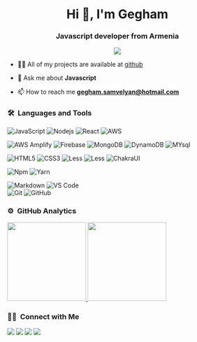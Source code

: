 <h1 align="center">Hi 👋, I'm Gegham</h1>
<h3 align="center">Javascript developer from Armenia</h3>
	
<p align="center"> 
	<a align="center" href="https://vamosgs.me/"><img src="https://img.shields.io/badge/vamosgs.me-website-lightgrey?style=flat-square&logo=Accenture"/></a>
</p>

- 👨‍💻 All of my projects are available at [github](https://github.com/vamosgs?tab=repositories)

- 💬 Ask me about **Javascript**

- 📫 How to reach me **gegham.samvelyan@hotmail.com**


	
### 🛠 &nbsp;Languages and Tools

![JavaScript](https://img.shields.io/badge/-JavaScript-%23F7DF1C?style=for-the-badge&logo=javascript&logoColor=000000&labelColor=%23F7DF1C&color=%23FFCE5A)
![Nodejs](https://img.shields.io/badge/-Nodejs-339933?style=for-the-badge&logo=Node.js&logoColor=ffffff)
![React](https://img.shields.io/badge/-React-61DAFB?style=for-the-badge&logo=react&logoColor=ffffff)
![AWS](https://img.shields.io/badge/AWS-232F3E?style=for-the-badge&logo=amazonaws&logoColor=white)
<br>

![AWS Amplify](https://img.shields.io/badge/AWS%20Amplify-FF9900?style=for-the-badge&logo=awsamplify&logoColor=white)
![Firebase](https://img.shields.io/badge/-Firebase-FFCA28?style=for-the-badge&logo=firebase&logoColor=ffffff)
![MongoDB](https://img.shields.io/badge/MongoDB-4EA94B?style=for-the-badge&logo=mongodb&logoColor=white)
![DynamoDB](https://img.shields.io/badge/Dynamodb-4053D6?style=for-the-badge&logo=amazondynamodb&logoColor=white)
![MYsql](https://img.shields.io/badge/MYSQL-4479A1?style=for-the-badge&logo=mysql&logoColor=white)
<br>

![HTML5](https://img.shields.io/badge/-HTML5-%23E44D27?style=for-the-badge&logo=html5&logoColor=ffffff)
![CSS3](https://img.shields.io/badge/-CSS3-%231572B6?style=for-the-badge&logo=css3)
![Less](https://img.shields.io/badge/-Less-274a80?style=for-the-badge&logo=less&logoColor=ffffff)
![Less](https://img.shields.io/badge/-Less-274a80?style=for-the-badge&logo=less&logoColor=ffffff)
![ChakraUI](https://img.shields.io/badge/chakraui-319795?style=for-the-badge&logo=chakraui&logoColor=white)
<br>

![Npm](https://img.shields.io/badge/-npm-CB3837?style=for-the-badge&logo=npm)
![Yarn](https://img.shields.io/badge/-yarn-013047?style=for-the-badge&logo=yarn)
<br>

![Markdown](https://img.shields.io/badge/Markdown-000000?style=for-the-badge&logo=markdown&logoColor=white)
![VS Code](http://img.shields.io/badge/-VS%20Code-007ACC?style=for-the-badge&logo=visual-studio-code&logoColor=ffffff)
<br/>
![Git](https://img.shields.io/badge/-Git-%23F05032?style=for-the-badge&logo=git&logoColor=%23ffffff)
![GitHub](https://img.shields.io/badge/-GitHub-181717?style=for-the-badge&logo=github)
<br>
<!-- ### 🌌  &nbsp;Top Project 
<a href="https://github.com/VamOSGS/react-preloaders">
  <img height="130em" src="https://github-readme-stats.vercel.app/api/pin/?username=vamosgs&repo=react-preloaders&theme=react"/>
</a> -->



### ⚙️ &nbsp;GitHub Analytics

<p align="left">
<a href="https://github.com/vamosgs">
  <img height="180em" src="https://github-readme-stats-eight-theta.vercel.app/api?username=vamosgs&show_icons=true&theme=react&include_all_commits=true&count_private=true"/>
  <img height="180em" src="https://github-readme-stats-eight-theta.vercel.app/api/top-langs/?username=vamosgs&layout=compact&langs_count=8&theme=react "/>
</a>
</p>

### 🤝🏻 &nbsp;Connect with Me

<p>

<a href="https://linkedin.com/in/vamosgs"><img src="https://img.shields.io/badge/-vamosgs-0077B5?style=flat&logo=Linkedin&logoColor=white"/></a>
<a href="mailto:gegham.samvelyan@hotmail.com"><img src="https://img.shields.io/badge/-gegham.samvelyan@hotmail.com-026dbd?style=flat&logo=Gmail&logoColor=white"/></a>
<a href="https://twitter.com/VAMOSGSvlv"><img src="https://img.shields.io/badge/-@VAMOSGSvlv-1877F2?style=flat&logo=Twitter&logoColor=white"/></a>
<a href="https://t.me/vamosgs"><img src="https://img.shields.io/badge/-@VamOSGS-32aade?style=flat&logo=Telegram&logoColor=white"/></a>
</p>


